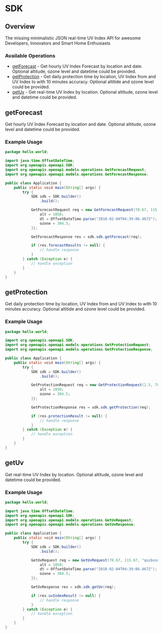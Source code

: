 # SDK

## Overview

The missing minimalistic JSON real-time UV Index API for awesome Developers, Innovators and Smart Home Enthusiasts

### Available Operations

* [getForecast](#getforecast) - Get hourly UV Index Forecast by location and date. Optional altitude, ozone level and datetime could be provided.
* [getProtection](#getprotection) - Get daily protection time by location, UV Index from and UV Index to with 10 minutes accuracy. Optional altitide and ozone level could be provided.
* [getUv](#getuv) - Get real-time UV Index by location. Optional altitude, ozone level and datetime could be provided.

## getForecast

Get hourly UV Index Forecast by location and date. Optional altitude, ozone level and datetime could be provided.

### Example Usage

```java
package hello.world;

import java.time.OffsetDateTime;
import org.openapis.openapi.SDK;
import org.openapis.openapi.models.operations.GetForecastRequest;
import org.openapis.openapi.models.operations.GetForecastResponse;

public class Application {
    public static void main(String[] args) {
        try {
            SDK sdk = SDK.builder()
                .build();

            GetForecastRequest req = new GetForecastRequest(78.67, 115.67, "provident") {{
                alt = 1050;
                dt = OffsetDateTime.parse("2018-02-04T04:39:06.467Z");
                ozone = 304.5;
            }};            

            GetForecastResponse res = sdk.sdk.getForecast(req);

            if (res.forecastResults != null) {
                // handle response
            }
        } catch (Exception e) {
            // handle exception
        }
    }
}
```

## getProtection

Get daily protection time by location, UV Index from and UV Index to with 10 minutes accuracy. Optional altitide and ozone level could be provided.

### Example Usage

```java
package hello.world;

import org.openapis.openapi.SDK;
import org.openapis.openapi.models.operations.GetProtectionRequest;
import org.openapis.openapi.models.operations.GetProtectionResponse;

public class Application {
    public static void main(String[] args) {
        try {
            SDK sdk = SDK.builder()
                .build();

            GetProtectionRequest req = new GetProtectionRequest(2.5, 78.67, 115.67, 3.6, "distinctio") {{
                alt = 1050;
                ozone = 304.5;
            }};            

            GetProtectionResponse res = sdk.sdk.getProtection(req);

            if (res.protectionResult != null) {
                // handle response
            }
        } catch (Exception e) {
            // handle exception
        }
    }
}
```

## getUv

Get real-time UV Index by location. Optional altitude, ozone level and datetime could be provided.

### Example Usage

```java
package hello.world;

import java.time.OffsetDateTime;
import org.openapis.openapi.SDK;
import org.openapis.openapi.models.operations.GetUvRequest;
import org.openapis.openapi.models.operations.GetUvResponse;

public class Application {
    public static void main(String[] args) {
        try {
            SDK sdk = SDK.builder()
                .build();

            GetUvRequest req = new GetUvRequest(78.67, 115.67, "quibusdam") {{
                alt = 1050;
                dt = OffsetDateTime.parse("2018-02-04T04:39:06.467Z");
                ozone = 304.5;
            }};            

            GetUvResponse res = sdk.sdk.getUv(req);

            if (res.uvIndexResult != null) {
                // handle response
            }
        } catch (Exception e) {
            // handle exception
        }
    }
}
```
